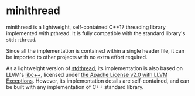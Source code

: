 # minithread

minithread is a lightweight, self-contained C++17 threading library
implemented with pthread. It is fully compatible with the standard library's
`std::thread`.

Since all the implementation is contained within a single header file, it can
be imported to other projects with no extra effort required.

As a lightweight version of
[stdthread](https://github.com/ZhongRuoyu/stdthread), its implementation is
also based on LLVM's
[libc++](https://github.com/llvm/llvm-project/tree/main/libcxx), licensed
under
[the Apache License v2.0 with LLVM Exceptions](https://github.com/llvm/llvm-project/blob/main/libcxx/LICENSE.TXT).
However, its implementation details are self-contained, and can be built with
any implementation of C++ standard library.
